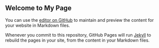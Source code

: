 ## Welcome to My Page

You can use the [editor on GitHub](https://github.com/NtshangaseLwazi/NtshangaseLwazi.github.io/edit/main/index.md) to maintain and preview the content for your website in Markdown files.

Whenever you commit to this repository, GitHub Pages will run [Jekyll](https://jekyllrb.com/) to rebuild the pages in your site, from the content in your Markdown files.

